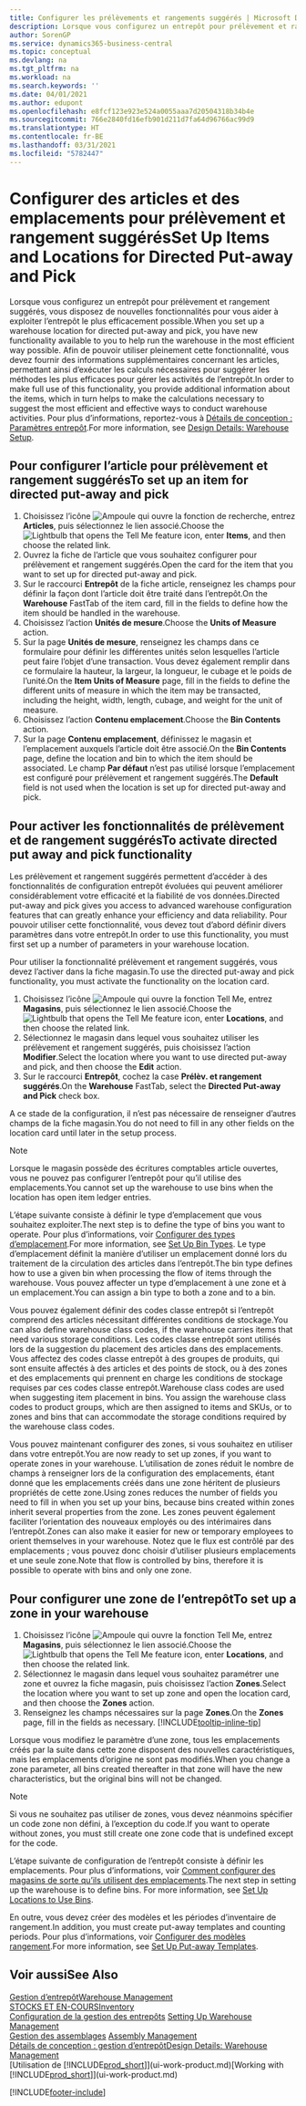```yaml
---
title: Configurer les prélèvements et rangements suggérés | Microsoft Docs
description: Lorsque vous configurez un entrepôt pour prélèvement et rangement suggérés, vous disposez de nouvelles fonctionnalités pour vous aider à exploiter l’entrepôt le plus efficacement possible.
author: SorenGP
ms.service: dynamics365-business-central
ms.topic: conceptual
ms.devlang: na
ms.tgt_pltfrm: na
ms.workload: na
ms.search.keywords: ''
ms.date: 04/01/2021
ms.author: edupont
ms.openlocfilehash: e8fcf123e923e524a0055aaa7d20504318b34b4e
ms.sourcegitcommit: 766e2840fd16efb901d211d7fa64d96766ac99d9
ms.translationtype: HT
ms.contentlocale: fr-BE
ms.lasthandoff: 03/31/2021
ms.locfileid: "5782447"
---
```

# <a name="set-up-items-and-locations-for-directed-put-away-and-pick"></a><span data-ttu-id="cd9bc-103">Configurer des articles et des emplacements pour prélèvement et rangement suggérés</span><span class="sxs-lookup"><span data-stu-id="cd9bc-103">Set Up Items and Locations for Directed Put-away and Pick</span></span>
<span data-ttu-id="cd9bc-104">Lorsque vous configurez un entrepôt pour prélèvement et rangement suggérés, vous disposez de nouvelles fonctionnalités pour vous aider à exploiter l’entrepôt le plus efficacement possible.</span><span class="sxs-lookup"><span data-stu-id="cd9bc-104">When you set up a warehouse location for directed put-away and pick, you have new functionality available to you to help run the warehouse in the most efficient way possible.</span></span> <span data-ttu-id="cd9bc-105">Afin de pouvoir utiliser pleinement cette fonctionnalité, vous devez fournir des informations supplémentaires concernant les articles, permettant ainsi d’exécuter les calculs nécessaires pour suggérer les méthodes les plus efficaces pour gérer les activités de l’entrepôt.</span><span class="sxs-lookup"><span data-stu-id="cd9bc-105">In order to make full use of this functionality, you provide additional information about the items, which in turn helps to make the calculations necessary to suggest the most efficient and effective ways to conduct warehouse activities.</span></span> <span data-ttu-id="cd9bc-106">Pour plus d’informations, reportez-vous à [Détails de conception : Paramètres entrepôt](design-details-warehouse-setup.md).</span><span class="sxs-lookup"><span data-stu-id="cd9bc-106">For more information, see [Design Details: Warehouse Setup](design-details-warehouse-setup.md).</span></span>

## <a name="to-set-up-an-item-for-directed-put-away-and-pick"></a><span data-ttu-id="cd9bc-107">Pour configurer l’article pour prélèvement et rangement suggérés</span><span class="sxs-lookup"><span data-stu-id="cd9bc-107">To set up an item for directed put-away and pick</span></span>  
1.  <span data-ttu-id="cd9bc-108">Choisissez l’icône ![Ampoule qui ouvre la fonction de recherche](media/ui-search/search_small.png "Dites-moi ce que vous voulez faire"), entrez **Articles**, puis sélectionnez le lien associé.</span><span class="sxs-lookup"><span data-stu-id="cd9bc-108">Choose the ![Lightbulb that opens the Tell Me feature](media/ui-search/search_small.png "Tell me what you want to do") icon, enter **Items**, and then choose the related link.</span></span>  
2.  <span data-ttu-id="cd9bc-109">Ouvrez la fiche de l’article que vous souhaitez configurer pour prélèvement et rangement suggérés.</span><span class="sxs-lookup"><span data-stu-id="cd9bc-109">Open the card for the item that you want to set up for directed put-away and pick.</span></span>
3. <span data-ttu-id="cd9bc-110">Sur le raccourci **Entrepôt** de la fiche article, renseignez les champs pour définir la façon dont l’article doit être traité dans l’entrepôt.</span><span class="sxs-lookup"><span data-stu-id="cd9bc-110">On the **Warehouse** FastTab of the item card, fill in the fields to define how the item should be handled in the warehouse.</span></span>  
4.  <span data-ttu-id="cd9bc-111">Choisissez l’action **Unités de mesure**.</span><span class="sxs-lookup"><span data-stu-id="cd9bc-111">Choose the **Units of Measure** action.</span></span>
5. <span data-ttu-id="cd9bc-112">Sur la page **Unités de mesure**, renseignez les champs dans ce formulaire pour définir les différentes unités selon lesquelles l’article peut faire l’objet d’une transaction. Vous devez également remplir dans ce formulaire la hauteur, la largeur, la longueur, le cubage et le poids de l’unité.</span><span class="sxs-lookup"><span data-stu-id="cd9bc-112">On the **Item Units of Measure** page, fill in the fields to define the different units of measure in which the item may be transacted, including the height, width, length, cubage, and weight for the unit of measure.</span></span>
6. <span data-ttu-id="cd9bc-113">Choisissez l’action **Contenu emplacement**.</span><span class="sxs-lookup"><span data-stu-id="cd9bc-113">Choose the **Bin Contents** action.</span></span>
7. <span data-ttu-id="cd9bc-114">Sur la page **Contenu emplacement**, définissez le magasin et l’emplacement auxquels l’article doit être associé.</span><span class="sxs-lookup"><span data-stu-id="cd9bc-114">On the **Bin Contents** page, define the location and bin to which the item should be associated.</span></span> <span data-ttu-id="cd9bc-115">Le champ **Par défaut** n’est pas utilisé lorsque l’emplacement est configuré pour prélèvement et rangement suggérés.</span><span class="sxs-lookup"><span data-stu-id="cd9bc-115">The **Default** field is not used when the location is set up for directed put-away and pick.</span></span>  

## <a name="to-activate-directed-put-away-and-pick-functionality"></a><span data-ttu-id="cd9bc-116">Pour activer les fonctionnalités de prélèvement et de rangement suggérés</span><span class="sxs-lookup"><span data-stu-id="cd9bc-116">To activate directed put away and pick functionality</span></span>  
<span data-ttu-id="cd9bc-117">Les prélèvement et rangement suggérés permettent d’accéder à des fonctionnalités de configuration entrepôt évoluées qui peuvent améliorer considérablement votre efficacité et la fiabilité de vos données.</span><span class="sxs-lookup"><span data-stu-id="cd9bc-117">Directed put-away and pick gives you access to advanced warehouse configuration features that can greatly enhance your efficiency and data reliability.</span></span> <span data-ttu-id="cd9bc-118">Pour pouvoir utiliser cette fonctionnalité, vous devez tout d’abord définir divers paramètres dans votre entrepôt.</span><span class="sxs-lookup"><span data-stu-id="cd9bc-118">In order to use this functionality, you must first set up a number of parameters in your warehouse location.</span></span>  

<span data-ttu-id="cd9bc-119">Pour utiliser la fonctionnalité prélèvement et rangement suggérés, vous devez l’activer dans la fiche magasin.</span><span class="sxs-lookup"><span data-stu-id="cd9bc-119">To use the directed put-away and pick functionality, you must activate the functionality on the location card.</span></span>    
1.  <span data-ttu-id="cd9bc-120">Choisissez l’icône ![Ampoule qui ouvre la fonction Tell Me](media/ui-search/search_small.png "Dites-moi ce que vous voulez faire"), entrez **Magasins**, puis sélectionnez le lien associé.</span><span class="sxs-lookup"><span data-stu-id="cd9bc-120">Choose the ![Lightbulb that opens the Tell Me feature](media/ui-search/search_small.png "Tell me what you want to do") icon, enter **Locations**, and then choose the related link.</span></span>  
2.  <span data-ttu-id="cd9bc-121">Sélectionnez le magasin dans lequel vous souhaitez utiliser les prélèvement et rangement suggérés, puis choisissez l’action **Modifier**.</span><span class="sxs-lookup"><span data-stu-id="cd9bc-121">Select the location where you want to use directed put-away and pick, and then choose the **Edit** action.</span></span>  
3.  <span data-ttu-id="cd9bc-122">Sur le raccourci **Entrepôt**, cochez la case **Prélèv. et rangement suggérés**.</span><span class="sxs-lookup"><span data-stu-id="cd9bc-122">On the **Warehouse** FastTab, select the **Directed Put-away and Pick** check box.</span></span>  

<span data-ttu-id="cd9bc-123">A ce stade de la configuration, il n’est pas nécessaire de renseigner d’autres champs de la fiche magasin.</span><span class="sxs-lookup"><span data-stu-id="cd9bc-123">You do not need to fill in any other fields on the location card until later in the setup process.</span></span>  

> [!NOTE]  
>  <span data-ttu-id="cd9bc-124">Lorsque le magasin possède des écritures comptables article ouvertes, vous ne pouvez pas configurer l’entrepôt pour qu’il utilise des emplacements.</span><span class="sxs-lookup"><span data-stu-id="cd9bc-124">You cannot set up the warehouse to use bins when the location has open item ledger entries.</span></span>  

<span data-ttu-id="cd9bc-125">L’étape suivante consiste à définir le type d’emplacement que vous souhaitez exploiter.</span><span class="sxs-lookup"><span data-stu-id="cd9bc-125">The next step is to define the type of bins you want to operate.</span></span> <span data-ttu-id="cd9bc-126">Pour plus d’informations, voir [Configurer des types d’emplacement](warehouse-how-to-set-up-bin-types.md).</span><span class="sxs-lookup"><span data-stu-id="cd9bc-126">For more information, see [Set Up Bin Types](warehouse-how-to-set-up-bin-types.md).</span></span> <span data-ttu-id="cd9bc-127">Le type d’emplacement définit la manière d’utiliser un emplacement donné lors du traitement de la circulation des articles dans l’entrepôt.</span><span class="sxs-lookup"><span data-stu-id="cd9bc-127">The bin type defines how to use a given bin when processing the flow of items through the warehouse.</span></span> <span data-ttu-id="cd9bc-128">Vous pouvez affecter un type d’emplacement à une zone et à un emplacement.</span><span class="sxs-lookup"><span data-stu-id="cd9bc-128">You can assign a bin type to both a zone and to a bin.</span></span>  

<span data-ttu-id="cd9bc-129">Vous pouvez également définir des codes classe entrepôt si l’entrepôt comprend des articles nécessitant différentes conditions de stockage.</span><span class="sxs-lookup"><span data-stu-id="cd9bc-129">You can also define warehouse class codes, if the warehouse carries items that need various storage conditions.</span></span> <span data-ttu-id="cd9bc-130">Les codes classe entrepôt sont utilisés lors de la suggestion du placement des articles dans des emplacements. Vous affectez des codes classe entrepôt à des groupes de produits, qui sont ensuite affectés à des articles et des points de stock, ou à des zones et des emplacements qui prennent en charge les conditions de stockage requises par ces codes classe entrepôt.</span><span class="sxs-lookup"><span data-stu-id="cd9bc-130">Warehouse class codes are used when suggesting item placement in bins. You assign the warehouse class codes to product groups, which are then assigned to items and SKUs, or to zones and bins that can accommodate the storage conditions required by the warehouse class codes.</span></span>  

<span data-ttu-id="cd9bc-131">Vous pouvez maintenant configurer des zones, si vous souhaitez en utiliser dans votre entrepôt.</span><span class="sxs-lookup"><span data-stu-id="cd9bc-131">You are now ready to set up zones, if you want to operate zones in your warehouse.</span></span> <span data-ttu-id="cd9bc-132">L’utilisation de zones réduit le nombre de champs à renseigner lors de la configuration des emplacements, étant donné que les emplacements créés dans une zone héritent de plusieurs propriétés de cette zone.</span><span class="sxs-lookup"><span data-stu-id="cd9bc-132">Using zones reduces the number of fields you need to fill in when you set up your bins, because bins created within zones inherit several properties from the zone.</span></span> <span data-ttu-id="cd9bc-133">Les zones peuvent également faciliter l’orientation des nouveaux employés ou des intérimaires dans l’entrepôt.</span><span class="sxs-lookup"><span data-stu-id="cd9bc-133">Zones can also make it easier for new or temporary employees to orient themselves in your warehouse.</span></span> <span data-ttu-id="cd9bc-134">Notez que le flux est contrôlé par des emplacements ; vous pouvez donc choisir d’utiliser plusieurs emplacements et une seule zone.</span><span class="sxs-lookup"><span data-stu-id="cd9bc-134">Note that flow is controlled by bins, therefore it is possible to operate with bins and only one zone.</span></span>  

## <a name="to-set-up-a-zone-in-your-warehouse"></a><span data-ttu-id="cd9bc-135">Pour configurer une zone de l’entrepôt</span><span class="sxs-lookup"><span data-stu-id="cd9bc-135">To set up a zone in your warehouse</span></span>  
1.  <span data-ttu-id="cd9bc-136">Choisissez l’icône ![Ampoule qui ouvre la fonction Tell Me](media/ui-search/search_small.png "Dites-moi ce que vous voulez faire"), entrez **Magasins**, puis sélectionnez le lien associé.</span><span class="sxs-lookup"><span data-stu-id="cd9bc-136">Choose the ![Lightbulb that opens the Tell Me feature](media/ui-search/search_small.png "Tell me what you want to do") icon, enter **Locations**, and then choose the related link.</span></span>  
2.  <span data-ttu-id="cd9bc-137">Sélectionnez le magasin dans lequel vous souhaitez paramétrer une zone et ouvrez la fiche magasin, puis choisissez l’action **Zones**.</span><span class="sxs-lookup"><span data-stu-id="cd9bc-137">Select the location where you want to set up zone and open the location card, and then choose the **Zones** action.</span></span>  
3.  <span data-ttu-id="cd9bc-138">Renseignez les champs nécessaires sur la page **Zones**.</span><span class="sxs-lookup"><span data-stu-id="cd9bc-138">On the **Zones** page, fill in the fields as necessary.</span></span> [!INCLUDE[tooltip-inline-tip](includes/tooltip-inline-tip_md.md)]  

<span data-ttu-id="cd9bc-139">Lorsque vous modifiez le paramètre d’une zone, tous les emplacements créés par la suite dans cette zone disposent des nouvelles caractéristiques, mais les emplacements d’origine ne sont pas modifiés.</span><span class="sxs-lookup"><span data-stu-id="cd9bc-139">When you change a zone parameter, all bins created thereafter in that zone will have the new characteristics, but the original bins will not be changed.</span></span>  

> [!NOTE]  
>  <span data-ttu-id="cd9bc-140">Si vous ne souhaitez pas utiliser de zones, vous devez néanmoins spécifier un code zone non défini, à l’exception du code.</span><span class="sxs-lookup"><span data-stu-id="cd9bc-140">If you want to operate without zones, you must still create one zone code that is undefined except for the code.</span></span>  

<span data-ttu-id="cd9bc-141">L’étape suivante de configuration de l’entrepôt consiste à définir les emplacements. Pour plus d’informations, voir [Comment configurer des magasins de sorte qu’ils utilisent des emplacements](warehouse-how-to-set-up-locations-to-use-bins.md).</span><span class="sxs-lookup"><span data-stu-id="cd9bc-141">The next step in setting up the warehouse is to define bins. For more information, see [Set Up Locations to Use Bins](warehouse-how-to-set-up-locations-to-use-bins.md).</span></span>  

<span data-ttu-id="cd9bc-142">En outre, vous devez créer des modèles et les périodes d’inventaire de rangement.</span><span class="sxs-lookup"><span data-stu-id="cd9bc-142">In addition, you must create put-away templates and counting periods.</span></span> <span data-ttu-id="cd9bc-143">Pour plus d’informations, voir [Configurer des modèles rangement](warehouse-how-to-set-up-put-away-templates.md).</span><span class="sxs-lookup"><span data-stu-id="cd9bc-143">For more information, see [Set Up Put-away Templates](warehouse-how-to-set-up-put-away-templates.md).</span></span>  

## <a name="see-also"></a><span data-ttu-id="cd9bc-144">Voir aussi</span><span class="sxs-lookup"><span data-stu-id="cd9bc-144">See Also</span></span>  
[<span data-ttu-id="cd9bc-145">Gestion d’entrepôt</span><span class="sxs-lookup"><span data-stu-id="cd9bc-145">Warehouse Management</span></span>](warehouse-manage-warehouse.md)  
[<span data-ttu-id="cd9bc-146">STOCKS ET EN-COURS</span><span class="sxs-lookup"><span data-stu-id="cd9bc-146">Inventory</span></span>](inventory-manage-inventory.md)  
<span data-ttu-id="cd9bc-147">[Configuration de la gestion des entrepôts](warehouse-setup-warehouse.md)   </span><span class="sxs-lookup"><span data-stu-id="cd9bc-147">[Setting Up Warehouse Management](warehouse-setup-warehouse.md)   </span></span>  
<span data-ttu-id="cd9bc-148">[Gestion des assemblages](assembly-assemble-items.md)  </span><span class="sxs-lookup"><span data-stu-id="cd9bc-148">[Assembly Management](assembly-assemble-items.md)  </span></span>  
[<span data-ttu-id="cd9bc-149">Détails de conception : gestion d’entrepôt</span><span class="sxs-lookup"><span data-stu-id="cd9bc-149">Design Details: Warehouse Management</span></span>](design-details-warehouse-management.md)  
<span data-ttu-id="cd9bc-150">[Utilisation de [!INCLUDE[prod_short](includes/prod_short.md)]](ui-work-product.md)</span><span class="sxs-lookup"><span data-stu-id="cd9bc-150">[Working with [!INCLUDE[prod_short](includes/prod_short.md)]](ui-work-product.md)</span></span>  


[!INCLUDE[footer-include](includes/footer-banner.md)]